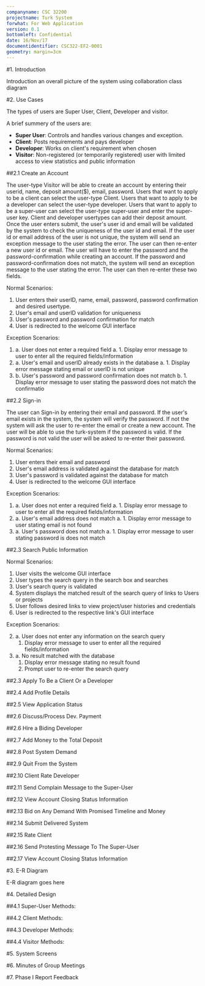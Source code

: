 ```yaml
---
companyname: CSC 32200
projectname: Turk System
forwhat: For Web Application
version: 0.1
bottomleft: Confidential
date: 16/Nov/17
documentidentifier: CSC322-EF2-0001
geometry: margin=3cm
---
```


#1. Introduction

Introduction an overall picture of the system using collaboration class diagram

#2. Use Cases

The types of users are Super User, Client, Developer and visitor.

A brief summery of the users are:

+ **Super User**: Controls and handles various changes and exception.
+ **Client**: Posts requirements and pays developer
+ **Developer**: Works on client's requirement when chosen
+ **Visitor**: Non-registered (or temporarily registered) user with limited
  access to view statistics and public information

##2.1 Create an Account

The user-type Visitor will be able to create an account by entering their userid, name, 
deposit amount($), email, password. Users that want to apply to be a client can select
the user-type Client. Users that want to apply to be a developer can select the user-type
developer. Users that want to apply to be a super-user can select the user-type
super-user and enter the super-user key. Client and developer usertypes can add their
deposit amount. Once the user enters submit, the user's user id and email will be 
validated by the system to check the uniqueness of the user id and email. If the user id 
or email address of the user is not unique, the system will send an exception message
to the user stating the error. The user can then re-enter a new user id or email. The 
user will have to enter the password and the password-confirmation while creating an
account. If the password and password-confirmation does not match, the system will send
an exception message to the user stating the error. The user can then re-enter these 
two fields.

Normal Scenarios:

 1. User enters their userID, name, email, password, password confirmation and desired usertype.
 2. User's email and userID validation for uniqueness
 3. User's password and password confirmation for match
 4. User is redirected to the welcome GUI interface

Exception Scenarios:

 1. a. User does not enter a required field
 	a. 1. Display error message to user to enter all the required fields/information
 2. a. User's email and userID already exists in the database
    a. 1. Display error message stating email or userID is not unique
 3. b. User's password and password confirmation does not match
    b. 1. Display error message to user stating the password does not match the confirmatio

##2.2 Sign-in

The user can Sign-in by entering their email and password. If the user's email exists 
in the system, the system will verify the password. If not the system will ask the 
user to re-enter the email or create a new account. The user will be able to use the 
turk-system if the password is valid. If the password is not valid the user will be 
asked to re-enter their password. 

Normal Scenarios:

 1. User enters their email and password
 2. User's email address is validated against the database for match
 3. User's password is validated against the database for match
 4. User is redirected to the welcome GUI interface

Exception Scenarios:

 1. a. User does not enter a required field
 	a. 1. Display error message to user to enter all the required fields/information
 2. a. User's email address does not match
    a. 1. Display error message to user stating email is not found
 3. a. User's password does not match
    a. 1. Display error message to user stating password is does not match

##2.3 Search Public Information

Normal Scenarios:

 1. User visits the welcome GUI interface
 2. User types the search query in the search box and searches
 3. User's search query is validated
 4. System displays the matched result of the search query of links to Users or projects
 5. User follows desired links to view project/user histories and credentials
 6. User is redirected to the respective link's GUI interface

Exception Scenarios:

 2. a. User does not enter any information on the search query
     1. Display error message to user to enter all the required fields/information
 3. a. No result matched with the database
     1. Display error message stating no result found
     2. Prompt user to re-enter the search query

##2.3 Apply To Be a Client Or a Developer


##2.4 Add Profile Details

##2.5 View Application Status

##2.6 Discuss/Process Dev. Payment

##2.6 Hire a Biding Developer

##2.7 Add Money to the Total Deposit

##2.8 Post System Demand

##2.9 Quit From the System

##2.10 Client Rate Developer

##2.11 Send Complain Message to the Super-User

##2.12 View Account Closing Status Information

##2.13 Bid on Any Demand With Promised Timeline and Money

##2.14 Submit Delivered System

##2.15 Rate Client

##2.16 Send Protesting Message To The Super-User

##2.17 View Account Closing Status Information

#3. E-R Diagram

E-R diagram goes here

#4. Detailed Design

##4.1 Super-User Methods:

##4.2 Client Methods:

##4.3 Developer Methods:

##4.4 Visitor Methods:

#5. System Screens

#6. Minutes of Group Meetings

#7. Phase I Report Feedback
